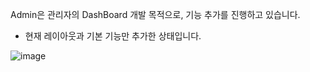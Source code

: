 Admin은 관리자의 DashBoard 개발 목적으로, 기능 추가를 진행하고 있습니다.
- 현재 레이아웃과 기본 기능만 추가한 상태입니다.

![image](https://github.com/Seongho0503/Admin/assets/86208370/fc55fa7e-3716-42d7-b926-cb454a3092ce)
